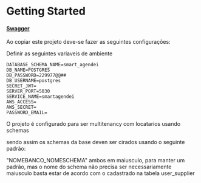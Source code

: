 # Getting Started

#### [Swagger](http://localhost:5030/smartagendei/swagger-ui/index.html)

Ao copiar este projeto deve-se fazer as seguintes configurações:

Definir as seguintes variaveis de ambiente

    DATABASE_SCHEMA_NAME=smart_agendei
    DB_NAME=POSTGRES
    DB_PASSWORD=229977@@##
    DB_USERNAME=postgres
    SECRET_JWT=
    SERVER_PORT=5030
    SERVICE_NAME=smartagendei
    AWS_ACCESS=
    AWS_SECRET=
    PASSWORD_EMAIL=


O projeto é configurado para ser multitenancy com locatarios usando schemas

sendo assim os schemas da base deven ser cirados usando o seguinte padrão:

"NOMEBANCO_NOMESCHEMA" ambos em maiusculo, para manter um padrão, mas o nome do schema não precisa ser necessariamente maiusculo
basta estar de acordo com o cadastrado na tabela user_supplier
